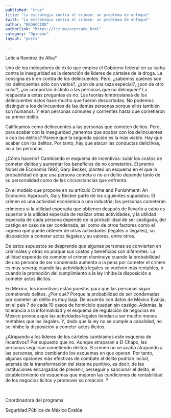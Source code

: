 ```yaml
---
published: "true"
title: "La estrategia contra el crimen: un problema de enfoque"
twitt: "La estrategia contra el crimen: un problema de enfoque"
author: "REDACCION"
authorlink: "https://ljz.mx/acercade.html"
category: "Opinión"
layout: "posts"

---
```



  Leticia Ramírez de Alba*



  Uno de los indicadores de éxito que emplea el Gobierno federal en su lucha contra la inseguridad es la detención de líderes de cárteles de la droga. La consigna es ir en contra de los delincuentes. Pero, ¿sabemos quiénes son los delincuentes sólo con verlos?, ¿son de una raza especial?, ¿son de otro color?, ¿se comportan distinto a las personas que no delinquen? La respuesta a estas preguntas es no. Las teorías lombrosianas de los delincuentes natos hace mucho que fueron descartadas. No podemos distinguir a los delincuentes de las demás personas porque ellos también son humanos. Y eran personas comunes y corrientes hasta que cometieron su primer delito.



  Calificamos como delincuentes a las personas que cometen delitos. Pero, para acabar con la inseguridad ¿tenemos que acabar con los delincuentes o con los delitos? Parece que la segunda opción es la más viable. Hay que acabar con los delitos. Por tanto, hay que atacar las conductas delictivas, no a las personas.



  ¿Cómo hacerlo? Cambiando el esquema de incentivos: subir los costos de cometer delitos y aumentar los beneficios de no cometerlos. El premio Nobel de Economía 1992, Gary Becker, planteó un esquema en el que la probabilidad de que una persona cometa o no un delito depende tanto de su personalidad como de las circunstancias que enfrenta.



  En el modelo que propone en su artículo Crime and Punishment: An Economic Approach, Gary Becker parte de los siguientes supuestos: El crimen es una actividad económica o una industria; las personas cometerán crímenes si la utilidad esperada que obtienen después de llevarlo a cabo es superior a la utilidad esperada de realizar otras actividades, y la utilidad esperada de cada persona depende de la probabilidad de ser castigada, del castigo en caso de ser condenada, así como de otros factores como el ingreso que puede obtener de otras actividades (legales o ilegales), su disposición a cometer actos ilegales y su valores, entre otros.



  De estos supuestos se desprende que algunas personas se convierten en criminales y otras no porque sus costos y beneficios son diferentes. La utilidad esperada de cometer el crimen disminuye cuando la probabilidad de una persona de ser condenada aumenta o la pena por cometer el crimen es muy severa; cuando las actividades legales se vuelven más rentables, o cuando la promoción del cumplimiento a la ley inhibe la disposición a cometer actos ilícitos.



  En México, los incentivos están puestos para que las personas sigan cometiendo delitos. ¿Por qué? Porque la probabilidad de ser condenadas por cometer un delito es muy baja. De acuerdo con datos de México Evalúa, en el país 7 de cada 10 casos de homicidio quedan sin castigo. Además, la tolerancia a la informalidad y el esquema de regulación de negocios en México provoca que las actividades legales tiendan a ser mucho menos rentables que las ilegales. Y, dado que la ley no se cumple a cabalidad, no se inhibe la disposición a cometer actos ilícitos.



  ¿Atrapando a los líderes de los cárteles cambiamos este esquema de incentivos? Por supuesto que no. Aunque atraparan a El Chapo, las personas seguirían cometiendo delitos. El crimen no se acaba atrapando a las personas, sino cambiando los esquemas en que operan. Por tanto, algunas opciones más efectivas de combate al delito podrían incluir, además de la transformación del sistema punitivo, es decir, de las instituciones encargadas de prevenir, perseguir y sancionar el delito, el establecimiento de esquemas que mejoren las condiciones de rentabilidad de los negocios lícitos y promover su creación. ?



   



  Coordinadora del programa



  Seguridad Pública de México Evalúa

